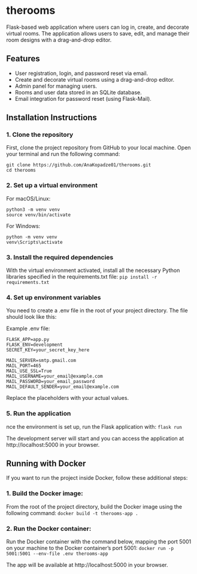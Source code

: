 # therooms
Flask-based web application where users can log in, create, and decorate virtual rooms. The application allows users to save, edit, and manage their room designs with a drag-and-drop editor.

## Features
- User registration, login, and password reset via email.
- Create and decorate virtual rooms using a drag-and-drop editor.
- Admin panel for managing users.
- Rooms and user data stored in an SQLite database.
- Email integration for password reset (using Flask-Mail).


## Installation Instructions

### 1. Clone the repository
First, clone the project repository from GitHub to your local machine. Open your terminal and run the following command:
```
git clone https://github.com/AnaKopadze01/therooms.git
cd therooms
```


### 2. Set up a virtual environment
For macOS/Linux:
```
python3 -m venv venv
source venv/bin/activate
```

For Windows:
```
python -m venv venv
venv\Scripts\activate
```


### 3. Install the required dependencies
With the virtual environment activated, install all the necessary Python libraries specified in the requirements.txt file:
`pip install -r requirements.txt`


### 4. Set up environment variables
You need to create a .env file in the root of your project directory. The file should look like this:

Example .env file:
```
FLASK_APP=app.py
FLASK_ENV=development
SECRET_KEY=your_secret_key_here

MAIL_SERVER=smtp.gmail.com
MAIL_PORT=465
MAIL_USE_SSL=True
MAIL_USERNAME=your_email@example.com
MAIL_PASSWORD=your_email_password
MAIL_DEFAULT_SENDER=your_email@example.com
```

Replace the placeholders with your actual values.


### 5. Run the application
nce the environment is set up, run the Flask application with:
`flask run`

The development server will start and you can access the application at http://localhost:5000 in your browser.




## Running with Docker

If you want to run the project inside Docker, follow these additional steps:

### 1. Build the Docker image:
From the root of the project directory, build the Docker image using the following command:
`docker build -t therooms-app .`


### 2. Run the Docker container:
Run the Docker container with the command below, mapping the port 5001 on your machine to the Docker container’s port 5001:
`docker run -p 5001:5001 --env-file .env therooms-app`

The app will be available at http://localhost:5000 in your browser.


